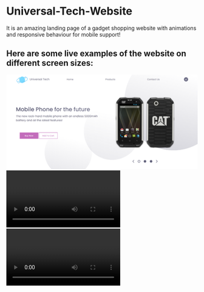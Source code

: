 # Universal-Tech-Website

It is an amazing landing page of a gadget shopping website with animations and responsive behaviour for mobile support!

## Here are some live examples of the website on different screen sizes: 

![Computer](screenshots/computer.png)<br>
![Tablet](screenshots/tablet.mp4)<br>
![Mobile](screenshots/mobile.mp4)
